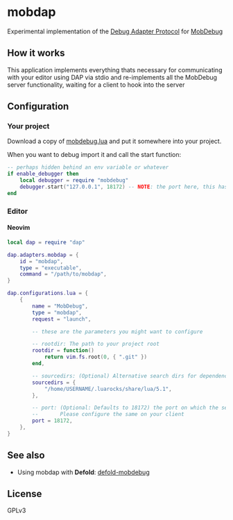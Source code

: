 # mobdap

Experimental implementation of the [Debug Adapter Protocol](https://microsoft.github.io/debug-adapter-protocol/) for [MobDebug](https://github.com/pkulchenko/MobDebug)

## How it works

This application implements everything thats necessary for communicating with your editor using DAP via stdio and re-implements
all the MobDebug server functionality, waiting for a client to hook into the server

## Configuration

### Your project

Download a copy of [mobdebug.lua](https://github.com/pkulchenko/MobDebug/blob/master/src/mobdebug.lua) and put it somewhere into your
project.

When you want to debug import it and call the start function:

```lua
-- perhaps hidden behind an env variable or whatever
if enable_debugger then
    local debugger = require "mobdebug"
    debugger.start("127.0.0.1", 18172) -- NOTE: the port here, this has to be the same as in your editor config
end
```

### Editor

#### Neovim

```lua
local dap = require "dap"

dap.adapters.mobdap = {
    id = "mobdap",
    type = "executable",
    command = "/path/to/mobdap",
}

dap.configurations.lua = {
    {
        name = "MobDebug",
        type = "mobdap",
        request = "launch",

        -- these are the parameters you might want to configure

        -- rootdir: The path to your project root
        rootdir = function()
            return vim.fs.root(0, { ".git" })
        end,

        -- sourcedirs: (Optional) Alternative search dirs for dependencies
        sourcedirs = {
            "/home/USERNAME/.luarocks/share/lua/5.1",
        },

        -- port: (Optional: Defaults to 18172) the port on which the server is running
        --       Please configure the same on your client
        port = 18172,
    },
}
```

## See also

- Using mobdap with **Defold**: [defold-mobdebug](https://github.com/atomicptr/defold-mobdebug)

## License

GPLv3
